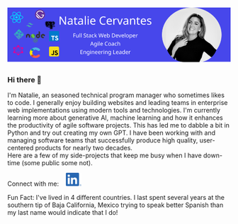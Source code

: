 # [![natalie cervantes header](https://raw.githubusercontent.com/Natalie624/Natalie624/main/images/githubHeader_2024.png)](https://nataliecervantes.com)

### Hi there 👋

I'm Natalie, an seasoned technical program manager who sometimes likes to code. I generally enjoy building websites and leading teams in enterprise web
implementations using modern tools and technologies. I'm currently learning more about generative AI, machine learning and how it enhances the productivity
of agile software projects. This has led me to dabble a bit in Python and try out creating my own GPT. I have been working with and managing software teams 
that successfully produce high quality, user-centered products for nearly two decades.  
Here are a few of my side-projects that keep me busy when I have down-time (some public some not). 
 

Connect with me: &nbsp; &nbsp;<a href="https://www.linkedin.com/in/nataliecervantes/"><img height="30" src="https://raw.githubusercontent.com/Natalie624/Natalie624/main/images/linkedin.png?raw=true"></a>&nbsp;&nbsp;

Fun Fact: I've lived in 4 different countries. I last spent several years at the southern tip of Baja California, Mexico trying to speak better Spanish than my last name would indicate that I do!

<!--
**Natalie624/Natalie624** is a ✨ _special_ ✨ repository because its `README.md` (this file) appears on your GitHub profile.

Here are some ideas to get you started:

- 🔭 I’m currently working on ...
- 🌱 I’m currently learning ...
- 👯 I’m looking to collaborate on ...
- 🤔 I’m looking for help with ...
- 💬 Ask me about ...
- 📫 How to reach me: ...
- 😄 Pronouns: ...
- ⚡ Fun fact: ...
-->
